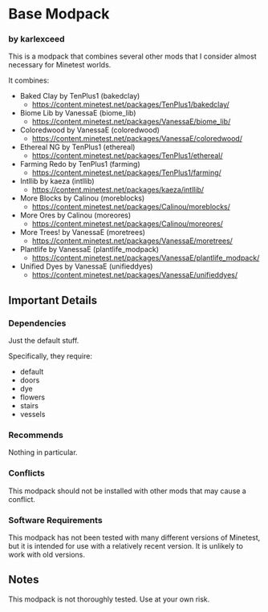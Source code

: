 # Base Modpack
### by karlexceed

This is a modpack that combines several other mods that I consider almost necessary for Minetest worlds.

It combines:
- Baked Clay by TenPlus1 (bakedclay)
  - https://content.minetest.net/packages/TenPlus1/bakedclay/
- Biome Lib by VanessaE (biome_lib)
  - https://content.minetest.net/packages/VanessaE/biome_lib/
- Coloredwood by VanessaE (coloredwood)
  - https://content.minetest.net/packages/VanessaE/coloredwood/
- Ethereal NG by TenPlus1 (ethereal)
  - https://content.minetest.net/packages/TenPlus1/ethereal/
- Farming Redo by TenPlus1 (farming)
  - https://content.minetest.net/packages/TenPlus1/farming/
- Intllib by kaeza (intllib)
  - https://content.minetest.net/packages/kaeza/intllib/
- More Blocks by Calinou (moreblocks)
  - https://content.minetest.net/packages/Calinou/moreblocks/
- More Ores by Calinou (moreores)
  - https://content.minetest.net/packages/Calinou/moreores/
- More Trees! by VanessaE (moretrees)
  - https://content.minetest.net/packages/VanessaE/moretrees/
- Plantlife by VanessaE (plantlife_modpack)
  - https://content.minetest.net/packages/VanessaE/plantlife_modpack/
- Unified Dyes by VanessaE (unifieddyes)
  - https://content.minetest.net/packages/VanessaE/unifieddyes/

## Important Details

### Dependencies
Just the default stuff.

Specifically, they require:
- default
- doors
- dye
- flowers
- stairs
- vessels

### Recommends
Nothing in particular.

### Conflicts
This modpack should not be installed with other mods that may cause a conflict.

### Software Requirements
This modpack has not been tested with many different versions of Minetest, but it is intended for use with a relatively recent version.  It is unlikely to work with old versions.

## Notes

This modpack is not thoroughly tested. Use at your own risk.
